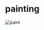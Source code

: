 # painting
![paint](https://user-images.githubusercontent.com/77950495/107108066-90799100-685f-11eb-86dd-27fbd0089239.PNG)
